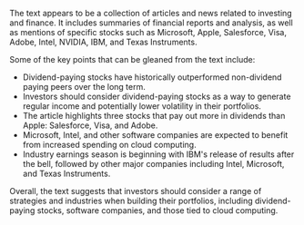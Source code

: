 The text appears to be a collection of articles and news related to investing and finance. It includes summaries of financial reports and analysis, as well as mentions of specific stocks such as Microsoft, Apple, Salesforce, Visa, Adobe, Intel, NVIDIA, IBM, and Texas Instruments.

Some of the key points that can be gleaned from the text include:

* Dividend-paying stocks have historically outperformed non-dividend paying peers over the long term.
* Investors should consider dividend-paying stocks as a way to generate regular income and potentially lower volatility in their portfolios.
* The article highlights three stocks that pay out more in dividends than Apple: Salesforce, Visa, and Adobe.
* Microsoft, Intel, and other software companies are expected to benefit from increased spending on cloud computing.
* Industry earnings season is beginning with IBM's release of results after the bell, followed by other major companies including Intel, Microsoft, and Texas Instruments.

Overall, the text suggests that investors should consider a range of strategies and industries when building their portfolios, including dividend-paying stocks, software companies, and those tied to cloud computing.